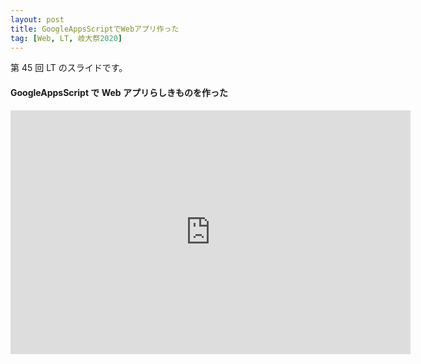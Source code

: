 ```yaml
---
layout: post
title: GoogleAppsScriptでWebアプリ作った
tag: [Web, LT, 岐大祭2020]
---
```


第 45 回 LT のスライドです。

#### GoogleAppsScript で Web アプリらしきものを作った

<div class="slide">
  <iframe src="https://docs.google.com/presentation/d/e/2PACX-1vQSojfBKFjZSyPYYkL-KS2LM4nDmYLVY54frtDAFOXSj1V6iQaeoBq3Yjpw8rKe0IS_jqLYegQsbfC4/embed?start=false&loop=false&delayms=3000" frameborder="0" width="640" height="390" allowfullscreen="true" mozallowfullscreen="true" webkitallowfullscreen="true"></iframe>
</div>
